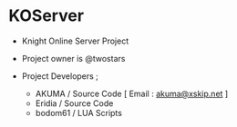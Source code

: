 KOServer
========

* Knight Online Server Project
* Project owner is @twostars

* Project Developers ;
  - AKUMA  / Source Code [ Email : akuma@xskip.net ]
  - Eridia / Source Code
  - bodom61 / LUA Scripts
